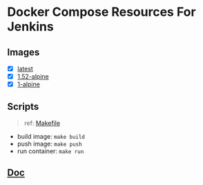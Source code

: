 # Docker Compose Resources For Jenkins

## Images

- [x] [latest](./latest/Dockerfile)
- [x] [1.52-alpine](./1.52-alpine/Dockerfile)
- [x] [1-alpine](./1-alpine/Dockerfile)

## Scripts

>ref: [Makefile](./Makefile)

- build image: `make build`
- push image: `make push`
- run container: `make run`

## [Doc](https://github.com/jenkinsci/docker/blob/master/README.md)
